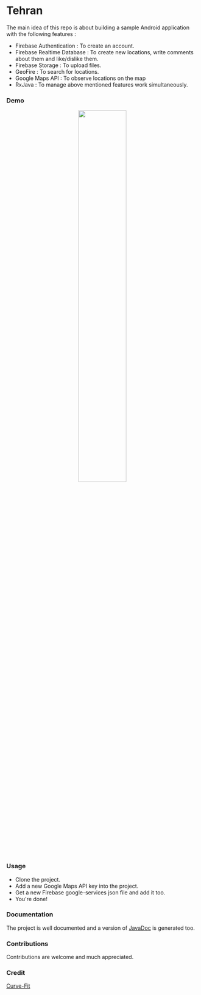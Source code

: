 # Tehran
The main idea of this repo is about building a sample Android application with the following features :
* Firebase Authentication : To create an account.
* Firebase Realtime Database : To create new locations, write comments about them and like/dislike them.
* Firebase Storage : To upload files.
* GeoFire : To search for locations.
* Google Maps API : To observe locations on the map
* RxJava : To manage above mentioned features work simultaneously.

### Demo
<p align="center">
  <a href="https://youtu.be/lYfpYX-GnRk"><img src="http://img.youtube.com/vi/lYfpYX-GnRk/0.jpg" width="50%" /></a>
</p>

### Usage
  - Clone the project.
  - Add a new Google Maps API key into the project.
  - Get a new Firebase google-services json file and add it too.
  - You're done!
 
### Documentation
The project is well documented and a version of [JavaDoc](https://ali-taghizadeh.github.io/Tehran) is generated too.
  
### Contributions
Contributions are welcome and much appreciated.

### Credit
[Curve-Fit](https://github.com/sarweshkumar47/Curve-Fit)